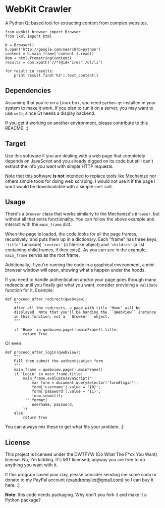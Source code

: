 # WebKit Crawler

A Python Qt based tool for extracting content from complex websites.

    from webkit_browser import Browser
    from lxml import html

    b = Browser()
    b.open('http://google.com/search?q=python')
    content = b.main_frame['content'].read()
    dom = html.fromstring(content)
    results = dom.xpath('//*[@id="ires"]/ol/li')

    for result in results:
        print result.find('h3').text_content()


## Dependencies

Assuming that you're on a Linux box, you need ``python-qt`` installed
in your system to make it work. If you plan to run it on a server, you
may want to use ``xvfb``, since Qt needs a display backend.

If you get it working on another environment, please contribute to this
README. :)


## Target

Use this software if you are dealing with a web page that completely
depends on JavaScript and you already digged on its code but still can't
extract the info you want with simple HTTP requests.

Note that this software **is not** intended to replace tools like
[Mechanize][1] nor others simple tools for doing web scraping. I would
not use it if the page I want would be downloadable with a simple
``curl`` call.


## Usage

There's a ``Browser`` class that works similarly to the Mechanize's
``Browser``, but without all that extra functionality. You can follow
the above example and interact with the ``main_frame`` dict.

When the page is loaded, the code looks for all the page frames,
recursively, and puts them up in a dictionary. Each "frame" has three
keys, ``'title'`` (unicode) ``'content'`` (a file-like object) and
``'children'`` (a list containing child frames, if they exist). As you
can see in the example, ``main_frame`` serves as the root frame.

Additionally, if you're running the code in a graphical environment,
a mini-browser window will open, showing what's happen under the hoods.

If you need to handle authentication and/or your page goes through many
redirects until you finally get what you want, consider providing a
``validate`` function for it. Example:

    def proceed_after_redirect(qwebview):
        """
        After all the redirects, a page with title 'Home' will be
        displayed. Note that you'll be handing the ``QWebView`` instance
        in this function, not a ``Browser`` object.
        """

        if 'Home' in qwebview.page().mainFrame().title:
            return True

Or even

    def proceed_after_login(qwebview):
        """
        Fill then submit the authentication form
        """
        main_frame = qwebview.page().mainFrame()
        if 'Login' in main_frame.title:
            main_frame.evaluateJavaScript('''
                var form = document.querySelector('form#login');
                form['username'].value = '{0}';
                form['password'].value = '{1}';
                form.submit();
            '''.format(
                username, password,
            ))
        else:
            return True

You can always mix these to get what fits your problem. ;)


## License

This project is licensed under the DWTFYW (Do What The F*ck You Want)
license. No, I'm kidding. It's *MIT* licensed; anyway you are free to do
anything you want with it.

If this program saved your day, please consider sending me some soda or
donate to my PayPal account (evandromyller@gmail.com) so I can buy it
here. :)

**Note**: this code needs packaging. Why don't you fork it and make it
a Python package?


[1]: http://wwwsearch.sourceforge.net/mechanize/
